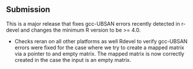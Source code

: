## Submission

This is a major release that fixes gcc-UBSAN errors recently detected in r-devel and changes the minimum R version to be >= 4.0.

* Checks reran on all other platforms as well Rdevel to verify gcc-UBSAN errors were fixed for the case where we try to create a mapped matrix via a pointer to and empty matrix. The mapped matrix is now correctly created in the case the input is an empty matrix.
